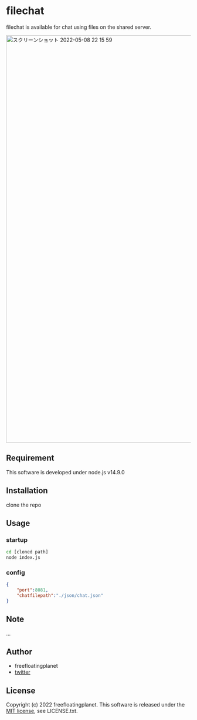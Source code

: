 # filechat
filechat is available for chat using files on the shared server.

<img width="1112" alt="スクリーンショット 2022-05-08 22 15 59" src="https://user-images.githubusercontent.com/43333151/167298021-e8d931a8-cb7a-4500-a035-47544802eaa4.png">

## Requirement

This software is developed under node.js v14.9.0

## Installation

clone the repo

## Usage
### startup
```bash
cd [cloned path]
node index.js
```
### config
```json
{
    "port":8081,
    "chatfilepath":"./json/chat.json"
}
```

## Note

...

## Author

* freefloatingplanet
* [twitter](https://twitter.com/__freefloating)

## License
Copyright (c) 2022 freefloatingplanet.
This software is released under the [MIT license](https://en.wikipedia.org/wiki/MIT_License), see LICENSE.txt.
